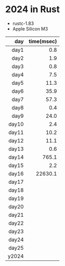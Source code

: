 # 2024 in Rust

- rustc-1.83
- Apple Silicon M3

|   day |time(msec)|
|------:|---------:|
| day1  |      0.8 |
| day2  |      1.9 |
| day3  |      0.8 |
| day4  |      7.5 |
| day5  |     11.3 |
| day6  |     35.9 |
| day7  |     57.3 |
| day8  |      0.4 |
| day9  |     24.0 |
| day10 |      2.4 |
| day11 |     10.2 |
| day12 |     11.1 |
| day13 |      0.6 |
| day14 |    765.1 |
| day15 |      2.2 |
| day16 |  22630.1 |
| day17 |          |
| day18 |          |
| day19 |          |
| day20 |          |
| day21 |          |
| day22 |          |
| day23 |          |
| day24 |          |
| day25 |          |
| y2024 |          |
